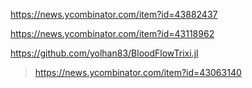 https://news.ycombinator.com/item?id=43882437

https://news.ycombinator.com/item?id=43118962

https://github.com/yolhan83/BloodFlowTrixi.jl
> https://news.ycombinator.com/item?id=43063140